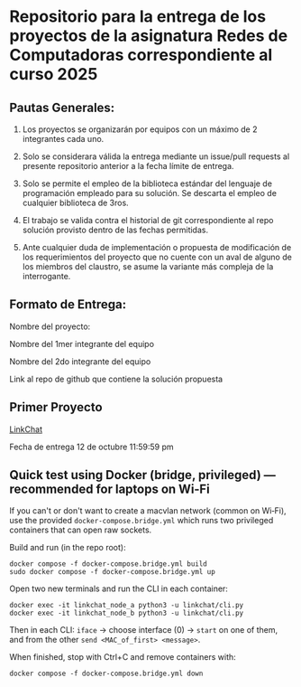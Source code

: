 # Repositorio para la entrega de los proyectos de la asignatura Redes de Computadoras correspondiente al curso 2025

## Pautas Generales:

1. Los proyectos se organizarán por equipos con un máximo de 2 integrantes cada uno.

2. Solo se considerara válida la entrega mediante un issue/pull requests al presente repositorio anterior a la fecha límite de entrega.

3. Solo se permite el empleo de la biblioteca estándar del lenguaje de programación empleado para su solución. Se descarta el empleo de cualquier biblioteca de 3ros.

4. El trabajo se valida contra el historial de git correspondiente al repo solución provisto dentro de las fechas permitidas.

5. Ante cualquier duda de implementación o propuesta de modificación de los requerimientos del proyecto que no cuente con un aval de alguno de los miembros del claustro, se asume la variante más compleja de la interrogante.

## Formato de Entrega:

Nombre del proyecto:

Nombre del 1mer integrante del equipo

Nombre del 2do integrante del equipo

Link al repo de github que contiene la solución propuesta

## Primer Proyecto

[LinkChat](linkchat.md) 

Fecha de entrega 12 de octubre 11:59:59 pm

## Quick test using Docker (bridge, privileged) — recommended for laptops on Wi‑Fi

If you can't or don't want to create a macvlan network (common on Wi‑Fi), use the provided
`docker-compose.bridge.yml` which runs two privileged containers that can open raw sockets.

Build and run (in the repo root):

	docker compose -f docker-compose.bridge.yml build
	sudo docker compose -f docker-compose.bridge.yml up

Open two new terminals and run the CLI in each container:

	docker exec -it linkchat_node_a python3 -u linkchat/cli.py
	docker exec -it linkchat_node_b python3 -u linkchat/cli.py

Then in each CLI: `iface` → choose interface (0) → `start` on one of them, and from the other `send <MAC_of_first> <message>`.

When finished, stop with Ctrl+C and remove containers with:

	docker compose -f docker-compose.bridge.yml down

